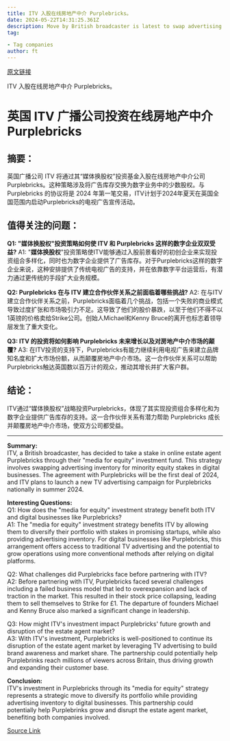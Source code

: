 ```yaml
---
title: ITV 入股在线房地产中介 Purplebricks。
date: 2024-05-22T14:31:25.361Z
description: Move by British broadcaster is latest to swap advertising for equity
tag: 

- Tag companies
author: ft
---
```


[原文链接](https://ft.com/content/5e9553ab-4a02-4802-89ca-e694f2659c59)

ITV 入股在线房地产中介 Purplebricks。

# **英国 ITV 广播公司投资在线房地产中介 Purplebricks**

## 摘要：
英国广播公司 ITV 将通过其“媒体换股权”投资基金入股在线房地产中介公司 Purplebricks。这种策略涉及将广告库存交换为数字业务中的少数股权。与 Purplebricks 的协议将是 2024 年第一笔交易，ITV计划于2024年夏天在英国全国范围内启动Purplebricks的电视广告宣传活动。

## 值得关注的问题：
**Q1: "媒体换股权"投资策略如何使 ITV 和 Purplebricks 这样的数字企业双双受益?**
A1: "**媒体换股权**"投资策略使ITV能够通过入股前景看好的初创企业来实现投资组合多样化，同时也为数字企业提供了广告库存。对于Purplebricks这样的数字企业来说，这种安排提供了传统电视广告的支持，并在依靠数字平台运营后，有潜力通过更传统的手段扩大业务规模。

**Q2: Purplebricks 在与 ITV 建立合作伙伴关系之前面临着哪些挑战?**
A2: 在与ITV建立合作伙伴关系之前，Purplebricks面临着几个挑战，包括一个失败的商业模式导致过度扩张和市场吸引力不足。这导致了他们的股价暴跌，以至于他们不得不以1英镑的价格卖给Strike公司。创始人Michael和Kenny Bruce的离开也标志着领导层发生了重大变化。

**Q3: ITV 的投资将如何影响 Purplebricks 未来增长以及对房地产中介市场的颠覆?**
A3: 在ITV投资的支持下，Purplebricks有能力继续利用电视广告来建立品牌知名度和扩大市场份额，从而颠覆房地产中介市场。这一合作伙伴关系可以帮助Purplebricks触达英国数以百万计的观众，推动其增长并扩大客户群。

## 结论：
ITV通过“媒体换股权”战略投资Purplebricks，体现了其实现投资组合多样化和为数字企业提供广告库存的支持。这一合作伙伴关系有潜力帮助 Purplebricks 成长并颠覆房地产中介市场，使双方公司都受益。

---

**Summary:**  
ITV, a British broadcaster, has decided to take a stake in online estate agent Purplebricks through their "media for equity" investment fund. This strategy involves swapping advertising inventory for minority equity stakes in digital businesses. The agreement with Purplebricks will be the first deal of 2024, and ITV plans to launch a new TV advertising campaign for Purplebricks nationally in summer 2024.

**Interesting Questions:**  
Q1: How does the "media for equity" investment strategy benefit both ITV and digital businesses like Purplebricks?  
A1: The "media for equity" investment strategy benefits ITV by allowing them to diversify their portfolio with stakes in promising startups, while also providing advertising inventory. For digital businesses like Purplebricks, this arrangement offers access to traditional TV advertising and the potential to grow operations using more conventional methods after relying on digital platforms.

Q2: What challenges did Purplebricks face before partnering with ITV?  
A2: Before partnering with ITV, Purplebricks faced several challenges including a failed business model that led to overexpansion and lack of traction in the market. This resulted in their stock price collapsing, leading them to sell themselves to Strike for £1. The departure of founders Michael and Kenny Bruce also marked a significant change in leadership.

Q3: How might ITV's investment impact Purplebricks' future growth and disruption of the estate agent market?  
A3: With ITV's investment, Purplebricks is well-positioned to continue its disruption of the estate agent market by leveraging TV advertising to build brand awareness and market share. The partnership could potentially help Purplebrinks reach millions of viewers across Britain, thus driving growth and expanding their customer base.

**Conclusion:**  
ITV's investment in Purplebricks through its "media for equity" strategy represents a strategic move to diversify its portfolio while providing advertising inventory to digital businesses. This partnership could potentially help Purplebrinks grow and disrupt the estate agent market, benefiting both companies involved.

[Source Link](https://ft.com/content/5e9553ab-4a02-4802-89ca-e694f2659c59)

